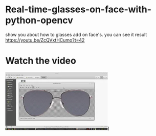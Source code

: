 # Real-time-glasses-on-face-with-python-opencv
show you about how to glasses add on face's. you can see it result https://youtu.be/ZcQVxtHCumo?t=42


# Watch the video

[![Watch the video](https://github.com/noorkhokhar99/Real-time-glasses-on-face-with-python-opencv/blob/master/mq2.webp)]([https://youtu.be/ZcQVxtHCumo?t=42))
